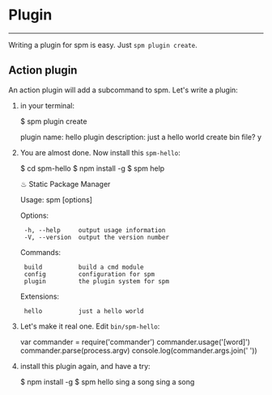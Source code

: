 # Plugin

----------

Writing a plugin for spm is easy. Just ``spm plugin create``.


## Action plugin

An action plugin will add a subcommand to spm. Let's write a plugin:

1. in your terminal:

    $ spm plugin create

      plugin name: hello
      plugin description: just a hello world
      create bin file? y

2. You are almost done. Now install this ``spm-hello``:

    $ cd spm-hello
    $ npm install -g
    $ spm help

      ♨  Static Package Manager

      Usage: spm <command> [options]

      Options:

        -h, --help     output usage information
        -V, --version  output the version number

      Commands:

        build          build a cmd module
        config         configuration for spm
        plugin         the plugin system for spm

      Extensions:

        hello          just a hello world


3. Let's make it real one. Edit ``bin/spm-hello``:

    var commander = require('commander')
    commander.usage('[word]')
    commander.parse(process.argv)
    console.log(commander.args.join(' '))

4. install this plugin again, and have a try:

    $ npm install -g
    $ spm hello sing a song
    sing a song
